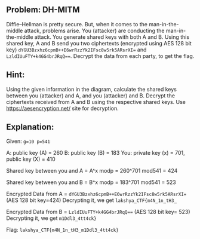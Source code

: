 ## Problem: DH-MITM

Diffie–Hellman is pretty secure. But, when it comes to the man-in-the-middle attack, problems arise. You (attacker) are conducting the man-in-the-middle attack. You generate shared keys with both A and B. Using this shared key, A and B send you two ciphertexts (encrypted using AES 128 bit key) `dYGU3Bzxhz6cpmB++E6wrRzzYk2IFsc8w5rk5ARsrXI=` and `LzldIUuFTY+k4GG4brJRqQ==`. Decrypt the data from each party, to get the flag.

## Hint:
Using the given information in the diagram, calculate the shared keys between you (attacker) and A, and you (attacker) and B. Decrypt the ciphertexts received from A and B using the respective shared keys. Use https://aesencryption.net/ site for decryption.

## Explanation:

Given: `g=10 p=541`

A: public key (A) = 260
B: public key (B) = 183
You: private key (x) = 701, public key (X) = 410

Shared key between you and A = A^x modp = 260^701 mod541 = 424

Shared key between you and B = B^x modp = 183^701 mod541 = 523

Encrypted Data from A = `dYGU3Bzxhz6cpmB++E6wrRzzYk2IFsc8w5rk5ARsrXI=`
(AES 128 bit key=424)
Decrypting it, we get `lakshya_CTF{m4N_1n_tH3_ `

Encrypted Data from B = `LzldIUuFTY+k4GG4brJRqQ==`
(AES 128 bit key= 523)
Decrypting it, we get `m1Ddl3_4tt4ck}`

Flag: `lakshya_CTF{m4N_1n_tH3_m1Ddl3_4tt4ck}`




